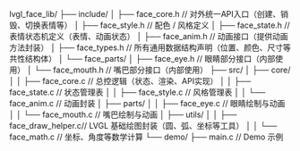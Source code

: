 lvgl_face_lib/
├── include/
│   ├── face_core.h           // 对外统一API入口（创建、销毁、切换表情等）
│   ├── face_style.h          // 配色 / 风格定义
│   ├── face_state.h          // 表情状态机定义（表情、动画状态）
│   ├── face_anim.h           // 动画接口（提供动画方法封装）
│   ├── face_types.h          // 所有通用数据结构声明（位置、颜色、尺寸等共性结构体）
│   └── face_parts/
│       ├── face_eye.h        // 眼睛部分接口（内部使用）
│       └── face_mouth.h      // 嘴巴部分接口（内部使用）
├── src/
│   ├── core/
│   │   ├── face_core.c       // 总控逻辑（状态、渲染、API实现）
│   │   ├── face_state.c      // 状态管理表
│   │   ├── face_style.c      // 风格管理表
│   │   └── face_anim.c       // 动画封装
│   ├── parts/
│   │   ├── face_eye.c        // 眼睛绘制与动画
│   │   └── face_mouth.c      // 嘴巴绘制与动画
│   ├── utils/
│   │   ├── face_draw_helper.c// LVGL 基础绘图封装（圆、弧、坐标等工具）
│   │   └── face_math.c       // 坐标、角度等数学计算
└── demo/
    ├── main.c                // Demo 示例
